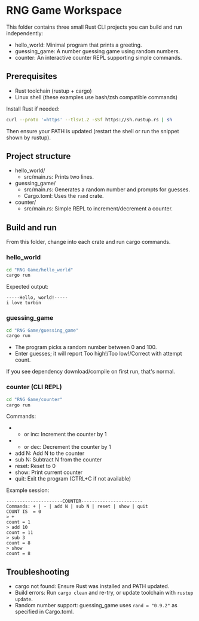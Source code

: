 # RNG Game Workspace

This folder contains three small Rust CLI projects you can build and run independently:

- hello_world: Minimal program that prints a greeting.
- guessing_game: A number guessing game using random numbers.
- counter: An interactive counter REPL supporting simple commands.

## Prerequisites

- Rust toolchain (rustup + cargo)
- Linux shell (these examples use bash/zsh compatible commands)

Install Rust if needed:

```sh
curl --proto '=https' --tlsv1.2 -sSf https://sh.rustup.rs | sh
```

Then ensure your PATH is updated (restart the shell or run the snippet shown by rustup).

## Project structure

- hello_world/
  - src/main.rs: Prints two lines.
- guessing_game/
  - src/main.rs: Generates a random number and prompts for guesses.
  - Cargo.toml: Uses the `rand` crate.
- counter/
  - src/main.rs: Simple REPL to increment/decrement a counter.

## Build and run

From this folder, change into each crate and run cargo commands.

### hello_world

```sh
cd "RNG Game/hello_world"
cargo run
```

Expected output:

```
-----Hello, world!-----
i love turbin
```

### guessing_game

```sh
cd "RNG Game/guessing_game"
cargo run
```

- The program picks a random number between 0 and 100.
- Enter guesses; it will report Too high!/Too low!/Correct with attempt count.

If you see dependency download/compile on first run, that's normal.

### counter (CLI REPL)

```sh
cd "RNG Game/counter"
cargo run
```

Commands:

- + or inc: Increment the counter by 1
- - or dec: Decrement the counter by 1
- add N: Add N to the counter
- sub N: Subtract N from the counter
- reset: Reset to 0
- show: Print current counter
- quit: Exit the program (CTRL+C if not available)

Example session:

```
---------------------COUNTER-----------------------
Commands: + | - | add N | sub N | reset | show | quit
COUNT IS  = 0 
> +
count = 1
> add 10
count = 11
> sub 3
count = 8
> show
count = 8
```

## Troubleshooting

- cargo not found: Ensure Rust was installed and PATH updated.
- Build errors: Run `cargo clean` and re-try, or update toolchain with `rustup update`.
- Random number support: guessing_game uses `rand = "0.9.2"` as specified in Cargo.toml.

